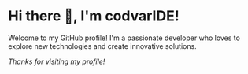 # Hi there 👋, I'm codvarIDE!

Welcome to my GitHub profile! I'm a passionate developer who loves to explore new technologies and create innovative solutions. 


_Thanks for visiting my profile!_
